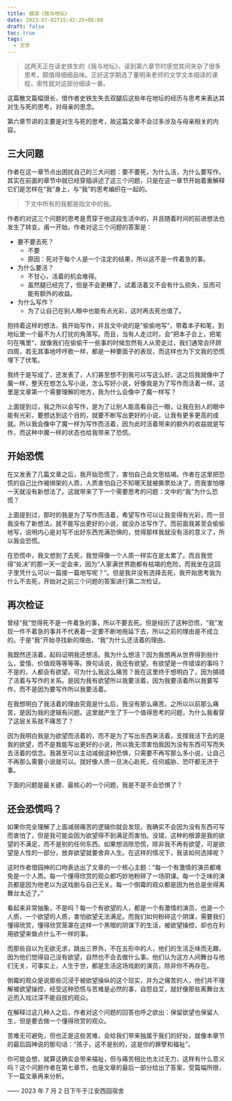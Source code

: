 ```yaml
---
title: 细读《我与地坛》
date: 2023-07-02T15:42:25+08:00
draft: false
toc: true
tags:
  - 文学
---
```


> 这两天正在读史铁生的《我与地坛》，读到第六章节时感觉其间夹杂了很多思考，颇值得细细品味。正好这学期选了董明来老师的文学文本细读的课程，索性就对这部分细读一番。

<!--more-->

这篇散文篇幅很长，借作者史铁生失去双腿后这些年在地坛的经历与思考来表达其对生与死的思考，对母亲的思念。

第六章节讲的主要是对生与死的思考，故这篇文章不会过多涉及与母亲相关的内容。

## 三大问题

作者在这一章节点出困扰自己的三大问题：要不要死，为什么活，为什么要写作。其实在前面的章节中就已经穿插讲述了这三个问题，只是在这一章节开始着重解释它们是怎样在“我”身上，与“我”的思考编织在一起的。

> 下文中所有的我都是指文中的我。

作者的对这三个问题的思考是贯穿于他这段生活中的，并且随着时间的前进想法也发生了转变。甫一开始，作者对这三个问题的答案是：

- 要不要去死？
  - 不要
  - 原因：死对于每个人是一个注定的结果，所以这不是一件着急的事。
- 为什么要活？
  - 不甘心，活着的机会难得。
  - 虽然腿已经完了，但是不会更糟了，试着活着又不会有什么损失，反而可能有额外的收益。
- 为什么写作？
  - 为了让自己在别人眼中也能有点光彩，这时再去死也值了。

抱持着这样的想法，我开始写作，并且文中说的是”偷偷地写“，带着本子和笔，到地坛里一个最不为人打扰的角落写。而且，当有人走过时，会”把本子合上，把笔叼在嘴里“，就像我们在偷偷干一些事的时候忽然有人从旁走过，我们通常会环顾四周，若无其事地哼哼歌一样，都是一种要面子的表现，而这样也为下文我的恐慌埋下了伏笔。

我终于是写成了，还发表了，人们甚至想不到我可以写这么好。这之后我就像中了魔一样，整天在想怎么写小说，怎么写好小说，好像我是为了写作而活着一样。这里是文章第一个需要理解的地方，我为什么会像中了魔一样写？

上面提到过，我之所以会写作，是为了让别人能高看自己一眼，让我在别人的眼中能有光彩，要想达到这个目的，就要不断写出更好的小说，让我有更多更高的成就。所以我会像中了魔一样为写作而活着，因为此时活着带来的额外的收益就是写作，而这种中魔一样的状态也给我带来了恐慌。

## 开始恐慌

在又发表了几篇文章之后，我开始恐慌了，害怕自己会文思枯竭。作者在这里把恐慌的自己比作被绑架的人质，人质害怕自己不知哪天就被撕票处决了，而我害怕哪一天就没有新想法了。这就带来了下一个需要思考的问题：文中的“我”为什么恐慌？

上面提到过，那时的我是为了写作而活着，希望写作可以让我变得有光彩，而一旦我没有了新想法，就不能写出更好的小说，就没办法写作了。而前面我甚至会偷偷地写，说明内心是对写不出好东西充满恐惧的，觉得那样我就没有活的意义了，所以我会恐慌。

在恐慌中，我又想到了去死，我觉得像一个人质一样实在是太累了。而且我觉得“处决”的那一天一定会来，因为“人家满世界跑都有枯竭的危险，而我坐在这园子里凭什么可以一篇接一篇地写呢？”。但是我并没有选择去死，我开始思考我为什么不去死，开始对之前三个问题的答案进行第二次检证。

## 再次检证

曾经“我”觉得死不是一件着急的事，所以不要去死。但是经历了这种恐慌，“我”发现一件不着急的事并不代表着一定要不断地拖延下去，所以之前的理由是不成立的。于是“我”开始寻找新的理由，“我”为什么还活着的理由。

我既然还活着，起码证明我还想活。我为什么想活？因为我想再从世界得到些什么，爱情、价值观等等等等。换句话说，我还有欲望。有欲望是一件错误的事吗？不是的，人都会有欲望。可为什么我这么痛苦？我在这里终于想明白了，因为搞错了活着与写作的关系。是因为我有欲望所以我要活着，因为我要活着所以我要写作，而不是因为要写作所以我要活着。

在我想明白了我活着的理由究竟是什么后，我没有那么痛苦。之所以以前那么痛苦，是因为我的逻辑有问题。这里就产生了下一个值得思考的问题，为什么我看穿了这层关系就不痛苦了？

因为我明白我是为欲望而活着的，而不是为了写出东西来活着，支撑我活下去的是我的欲望，而不是我能写出更好的小说，所以我无须害怕我因为没有东西可写而失去活着的信念。我甚至可以主动减弱这种恐惧，只需要不再写那么多小说，让自己不再那么需要小说就可以。就好像人质一旦决心赴死，任何威胁、恐吓都无济于事。

下面的问题是最关键、最核心的一个问题，我是不是不会恐惧了？

## 还会恐慌吗？

如果你完全理解了上面减弱痛苦的逻辑你就会发现，我确实不会因为没有东西可写而害怕了，但是我可能会因为欲望得不到满足而害怕。没错，这种的根源是我的欲望的不满足，而不是别的任何东西。如果想消除恐慌，除非我不再有欲望，可是欲望是人性的一部分，放弃欲望就要舍弃人生。在这样的情况下，我该如何选择呢？

这时作者借园神的口吻表达出了文章的一个核心主题：“每一个有激情的演员都难免是一个人质。每一个懂得欣赏的观众都巧妙地粉碎了一场阴谋。每一个乏味的演员都是因为他老以为这戏剧与自己无关。每一个倒霉的观众都是因为他总是坐得离舞台太近了。”

看起来非常抽象，不是吗？每一个有欲望的人，都是一个有激情的演员，也是一个人质，一个欲望的人质，害怕欲望无法满足。而我们如何粉碎这个阴谋，需要我们懂得欣赏，懂得欣赏笼罩在这样一个黑暗的阴谋下的生活，被欲望操控，却也在利用欲望来做点什么不一样的事。

而那些自以为无欲无求，跳出三界外，不在五形中的人，他们的生活乏味而无趣，因为他们觉得自己没有欲望，自然也不会去做什么事。他们认为这方人间舞台与他们无关，可事实上，人生于世，都是生活这场戏剧的演员，除非你不再存在。

倒霉的观众是说那些沉浸于被欲望操纵的这个现实，并为之痛苦的人，他们并不理解被欲望操控，经受这种恐慌与苦难是必然的事，自怨自艾，就好像那些离舞台太近而入戏过深不能自拔的观众。

在解释过这几种人之后，作者对这个问题的回答也呼之欲出：保留欲望也保留人生，但是要去做一个懂得欣赏的观众。

苦难无可避免，但也正是这些苦难，会给我们带来独属于我们的好处，就像本章节的最后园神说的那句话：“孩子，这不是别的，这是你的罪孽和福祉”。

你可能会想，就算这确实会带来福祉，但与痛苦相比也太过无力，这样有什么意义吗？这个问题作者在第七章节，也是文章的最后一部分给出了答案，受篇幅所限，下一篇文章再来分析。

—— 2023 年 7 月 2 日下午于江安西园宿舍

